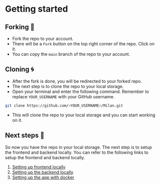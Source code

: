 # Getting started 

## Forking 🍴

- Fork the repo to your account.
- There will be a `Fork` button on the top right corner of the repo. Click on it.
- You can copy the `main` branch of the repo to your account.

## Cloning 🌀

- After the fork is done, you will be redirected to your forked repo.
- The next step is to clone the repo to your local storage.
- Open your terminal and enter the following command. Remember to replace `YOUR_USERNAME` with your GitHub username.

```bash
git clone https://github.com/<YOUR_USERNAME>/Milan.git
```
- This will clone the repo to your local storage and you can start working on it.

## Next steps 🚀

So now you have the repo in your local storage. The next step is to setup the frontend and backend locally. You can refer to the following links to setup the frontend and backend locally.

1. [Setting up frontend locally](/rules/FrontendSetup.md)
2. [Setting up the backend locally](/rules/BackendSetup.md)
3. [Setting up the app with docker](/rules/DockerSetup.md)
